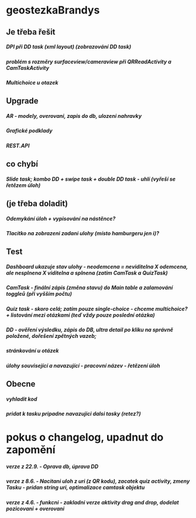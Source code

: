 # geostezkaBrandys

## Je třeba řešit
##### DPI při DD task (xml layout) (zobrazování DD task)
##### problém s rozměry surfaceview/cameraview při QRReadActivity a CamTaskActivity
##### Multichoice u otazek
## Upgrade
##### AR - modely, overovani, zapis do db, ulozeni nahravky
##### Grafické podklady
##### REST.API

## co chybí
##### Slide task; kombo DD + swipe task + double DD task - uhlí (vyřeší se řetězem úloh)

## (je třeba doladit) 
##### Odemykání úloh + vypisování na nástěnce?
##### Tlacitko na zobrazeni zadani ulohy (místo hamburgeru jen i)?

## Test
##### Dashboard ukazuje stav ulohy - neodemcena = neviditelna X odemcena, ale nesplnena X viditelna a splnena (zatim CamTask a QuizTask)
##### CamTask -  finální zápis (změna stavu) do Main table a zalamování toggleů (při vyšším počtu)
##### Quiz task - skoro celá; zatím pouze single-choice - chceme multichoice? + listování mezi otázkami (teď vždy pouze poslední otázka)
##### DD - ověření výsledku, zápis do DB, ultra detail po kliku na správně položené, dořešení zpětných vazeb;
##### stránkování  u otázek 
##### úlohy související a navazující - pracovní název - řetězení úloh

## Obecne
##### vyhladit kod
##### pridat k tasku pripadne navazujici dalsi tasky (retez?)

# pokus o changelog, upadnut do zapomění
##### verze z 22.9. - Oprava db, úprava DD
##### verze z 8.6. -  Nacitani uloh z uri (z QR kodu), zacatek quiz activity, zmeny Tasku - pridan string uri, optimalizace camtask objektu
##### verze z 4.6. - funkcni - zakladni verze aktivity drag and drop, dodelat pozicovani + overovani


